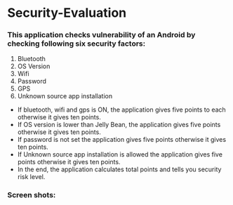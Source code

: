 # Security-Evaluation


### This application checks vulnerability of an Android by checking following six security factors:

1. Bluetooth
2. OS Version 
3. Wifi
4. Password
5. GPS
6. Unknown source app installation 

* If bluetooth, wifi and gps is ON, the application gives five points to each otherwise it gives ten points.
* If OS version is lower than Jelly Bean, the application gives five points otherwise it gives ten points.
* If password is not set the application gives five points otherwise it gives ten points.
* If Unknown source app installation is allowed the application gives five points otherwise it gives ten points.
* In the end, the application calculates total points and tells you security risk level.

### Screen shots:



